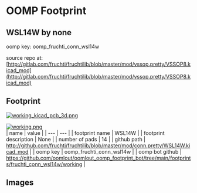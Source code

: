 # OOMP Footprint  
## WSL14W  by none  
  
oomp key: oomp_fruchti_conn_wsl14w  
  
source repo at: [http://gitlab.com/fruchti/fruchtilib/blob/master/mod/vssop.pretty/VSSOP8.kicad_mod](http://gitlab.com/fruchti/fruchtilib/blob/master/mod/vssop.pretty/VSSOP8.kicad_mod)  
## Footprint  
  
[![working_kicad_pcb_3d.png](working_kicad_pcb_3d_600.png)](working_kicad_pcb_3d.png)  
  
[![working.png](working_600.png)](working.png)  
| name | value | 
| --- | --- | 
| footprint name | WSL14W | 
| footprint description | None | 
| number of pads | 14 | 
| github path | http://github.com/fruchti/fruchtilib/blob/master/mod/conn.pretty/WSL14W.kicad_mod | 
| oomp key | oomp_fruchti_conn_wsl14w | 
| oomp bot github | https://github.com/oomlout/oomlout_oomp_footprint_bot/tree/main/footprints/fruchti_conn_wsl14w/working | 
## Images  
